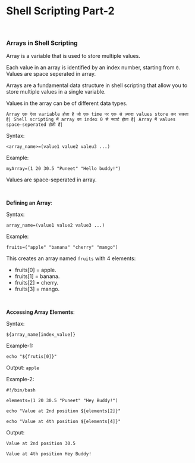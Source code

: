 # Shell Scripting Part-2

<br>

### Arrays in Shell Scripting

Array is a variable that is used to store multiple values. 

Each value in an array is identified by an index number, starting from ```0```. Values are space seperated in array.

Arrays are a fundamental data structure in shell scripting that allow you to store multiple values in a single variable.

Values in the array can be of different data types.

```Array एक ऐसा variable होता है जो एक time पर एक से ज़्यादा values store कर सकता है| Shell scripting में array का index 0 से स्टार्ट होता है| Array मैं values space-seperated होती हैं|```

Syntax:
```
<array_name>=(value1 value2 valeu3 ...)
```

Example:
```
myArray=(1 20 30.5 "Puneet" "Hello buddy!")
```
Values are space-seperated in array.

<br>

**Defining an Array**:

Syntax:
```
array_name=(value1 value2 value3 ...)
```

Example:
```
fruits=("apple" "banana" "cherry" "mango")
```

This creates an array named ```fruits``` with 4 elements:
- fruits[0] = apple.
- fruits[1] = banana.
- fruits[2] = cherry.
- fruits[3] = mango.

<br>

**Accessing Array Elements**:

Syntax:
```
${array_name[index_value]}
```

Example-1:
```
echo "${frutis[0]}"
```
Output: ```apple```

Example-2:
```
#!/bin/bash

elements=(1 20 30.5 "Puneet" "Hey Buddy!")

echo "Value at 2nd position ${elements[2]}"

echo "Value at 4th position ${elements[4]}"
```

Output:
```
Value at 2nd position 30.5

Value at 4th position Hey Buddy!
```

<br>
